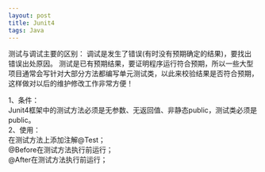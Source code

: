 ```yaml
---
layout: post
title: Junit4
tags: Java
---
```


测试与调试主要的区别：
调试是发生了错误(有时没有预期确定的结果)，要找出错误出处原因。 
测试是已有预期结果，要证明程序运行符合预期，所以一些大型项目通常会写针对大部分方法都编写单元测试类，以此来校验结果是否符合预期，这样做对以后的维护修改工作非常方便！   

1、条件：  
Junit4框架中的测试方法必须是无参数、无返回值、非静态public，测试类必须是public。  
2、使用：  
在测试方法上添加注解@Test；  
@Before在测试方法执行前运行；  
@After在测试方法执行前运行；  

